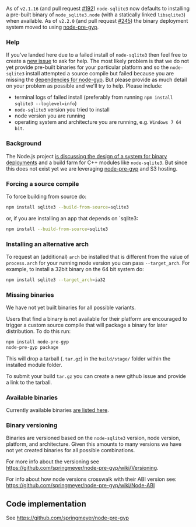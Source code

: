 As of `v2.1.16` (and pull request [#192](https://github.com/developmentseed/node-sqlite3/pull/192)) `node-sqlite3` now defaults to installing a pre-built binary of `node_sqlite3.node` (with a statically linked `libsqlite3`) when available. As of `v2.2.0` (and pull request [#245](https://github.com/mapbox/node-sqlite3/pull/245)) the binary deployment system moved to using [node-pre-gyp](https://github.com/springmeyer/node-pre-gyp).

### Help

If you've landed here due to a failed install of `node-sqlite3` then feel free to create a [new issue](https://github.com/mapbox/node-sqlite3/issues/new) to ask for help. The most likely problem is that we do not yet provide pre-built binaries for your particular platform and so the `node-sqlite3` install attempted a source compile but failed because you are missing the [dependencies for node-gyp](https://github.com/TooTallNate/node-gyp#installation). But please provide as much detail on your problem as possible and we'll try to help. Please include:
 - terminal logs of failed install (preferably from running `npm install sqlite3 --loglevel=info`)
 - `node-sqlite3` version you tried to install
 - node version you are running
 - operating system and architecture you are running, e.g. `Windows 7 64 bit`.

### Background

The Node.js project [is discussing the design of a system for binary deployments](https://github.com/isaacs/npm/issues/1891) and a build farm for C++ modules like `node-sqlite3`. But since this does not exist yet we are leveraging [node-pre-gyp](https://github.com/springmeyer/node-pre-gyp) and S3 hosting.

### Forcing a source compile

To force building from source do:

```sh
npm install sqlite3 --build-from-source=sqlite3
```

or, if you are installing an app that depends on `sqlite3:

```sh
npm install --build-from-source=sqlite3
```

### Installing an alternative arch

To request an (additional) `arch` be installed that is different from the value of `process.arch` for your running node version you can pass `--target_arch`. For example, to install a 32bit binary on the 64 bit system do:

```sh
npm install sqlite3 --target_arch=ia32
```

### Missing binaries

We have not yet built binaries for all possible variants.

Users that find a binary is not available for their platform are encouraged to trigger a custom source compile that will package a binary for later distribution. To do this run:

```sh
npm install node-pre-gyp
node-pre-gyp package
```

This will drop a tarball (`.tar.gz`) in the `build/stage/` folder within the installed module folder.

To submit your build `tar.gz` you can create a new github issue and provide a link to the tarball.

### Available binaries

Currently available binaries [are listed here](http://node-sqlite3.s3.amazonaws.com/index.html?path=Release/).

### Binary versioning 

Binaries are versioned based on the `node-sqlite3` version, node version, platform, and architecture. Given this amounts to many versions we have not yet created binaries for all possible combinations.

For more info about the versioning see https://github.com/springmeyer/node-pre-gyp/wiki/Versioning.

For info about how node versions crosswalk with their ABI version see: https://github.com/springmeyer/node-pre-gyp/wiki/Node-ABI


## Code implementation

See https://github.com/springmeyer/node-pre-gyp
